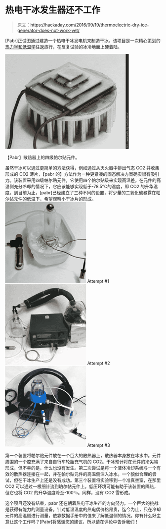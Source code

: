 # 热电干冰发生器还不工作

> 原文：<https://hackaday.com/2016/09/19/thermoelectric-dry-ice-generator-does-not-work-yet/>

[Pabr]正试图通过建造一个热电干冰发电机来制造干冰。该项目是一次精心策划的[热力学和低温学](http://www.pabr.org/carbofreezer/carbofreezer.en.html)往返旅行，在反复试验的冰冷地面上硬着陆。

[![](img/b2b8b824d1d140a2cd5d83504114abc7.png)](https://hackaday.com/wp-content/uploads/2016/09/dry-ice-generator-heatsink1_bright.png)

【Pabr】散热器上的四级帕尔贴元件。

虽然干冰可以通过更简单的方法获得，例如通过从灭火器中排出气态 CO2 并收集形成的 CO2 薄片，【pabr 的】方法作为一种更紧凑的固态解决方案确实很有吸引力。该装置采用四级帕尔贴元件，它使用四个帕尔贴级来实现高温差。在元件的高温侧充分冷却的情况下，它应该能够实现低于-78.5℃的温度，即 CO2 的升华温度。到目前为止，[pabr]已经建立了三种不同的设置，将少量的二氧化碳暴露在帕尔帖元件的低温下，希望观察小干冰片的形成。 [![Attempt #1](img/1e707f02cf910878dae79adb0c7bffd7.png "dry-ice-generator-icecubes_bright")](https://hackaday.com/dry-ice-generator-icecubes_bright/) Attempt #1 [![Attempt #2](img/2e97147f115b23efb30ea7046f0e9b08.png "dry-ice-generator-liquid-cooling1_bright")](https://hackaday.com/dry-ice-generator-liquid-cooling1_bright/) Attempt #2 [![Attempt #3](img/884c595bb3022063aacbc339aff08ad4.png "dry-ice-generator-liquid-vacuum_bright")](https://hackaday.com/dry-ice-generator-liquid-vacuum_bright/) Attempt #3

第一个装置将帕尔贴元件放在一个巨大的散热器上，散热器本身放在冰水中。元件周围的一个腔充满了来自自行车轮胎充气机的 CO2。干冰预计将在元件的冷尖端形成，但不幸的是，什么也没有发生。第二次尝试是将一个液体冷却系统与一个有效的散热器连接在一起，并在帕尔贴元件的高温侧注入冰水。一个貌似合理的尝试，但在干冰生产上还是没有成功。第三个装置将实验移到一个准真空室，在那里 CO2 可以通过一根细针流到珀尔帖元件上。低压环境可能有助于该装置的隔热，但它也将 CO2 的升华温度降至-100°c。同样，没有 CO2 雪形成。

这个项目还没有结束，pabr 还在朝着热电干冰生产的方向努力。一个巨大的挑战是获得有能力的测量设备。针对低温温度的热电偶价格昂贵，迄今为止，只在冷却元件的高温侧进行测量，依靠数据手册中的值来了解低温侧的情况。你有什么好主意让这个工作吗？[Pabr]将感谢您的建议，所以请在评论中告诉我们！